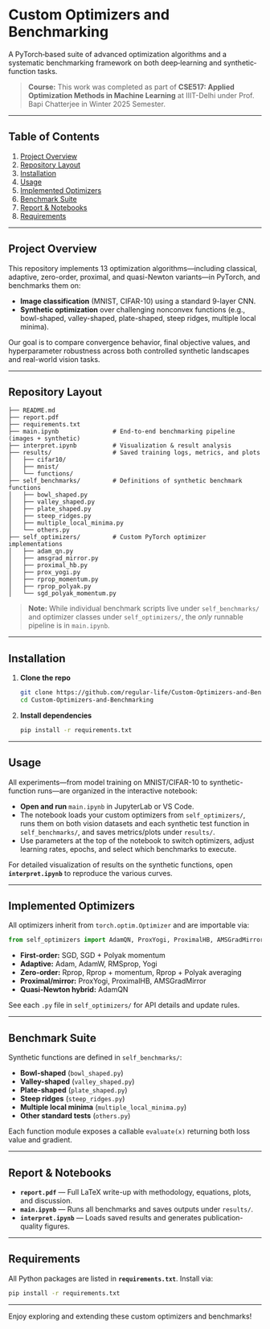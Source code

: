 # Custom Optimizers and Benchmarking

A PyTorch‐based suite of advanced optimization algorithms and a systematic benchmarking framework on both deep‐learning and synthetic‐function tasks.

> **Course:** This work was completed as part of **CSE517: Applied Optimization Methods in Machine Learning** at IIIT-Delhi under Prof. Bapi Chatterjee in Winter 2025 Semester.

---

## Table of Contents

1. [Project Overview](#project-overview)
2. [Repository Layout](#repository-layout)
3. [Installation](#installation)
4. [Usage](#usage)
5. [Implemented Optimizers](#implemented-optimizers)
6. [Benchmark Suite](#benchmark-suite)
7. [Report & Notebooks](#report--notebooks)
8. [Requirements](#requirements)

---

## Project Overview

This repository implements 13 optimization algorithms—including classical, adaptive, zero-order, proximal, and quasi-Newton variants—in PyTorch, and benchmarks them on:

* **Image classification** (MNIST, CIFAR-10) using a standard 9-layer CNN.
* **Synthetic optimization** over challenging nonconvex functions (e.g., bowl-shaped, valley-shaped, plate-shaped, steep ridges, multiple local minima).

Our goal is to compare convergence behavior, final objective values, and hyperparameter robustness across both controlled synthetic landscapes and real-world vision tasks.

---

## Repository Layout

```
├── README.md
├── report.pdf
├── requirements.txt
├── main.ipynb               # End-to-end benchmarking pipeline (images + synthetic)
├── interpret.ipynb          # Visualization & result analysis
├── results/                 # Saved training logs, metrics, and plots
│   ├── cifar10/
│   ├── mnist/
│   └── functions/
├── self_benchmarks/         # Definitions of synthetic benchmark functions
│   ├── bowl_shaped.py
│   ├── valley_shaped.py
│   ├── plate_shaped.py
│   ├── steep_ridges.py
│   ├── multiple_local_minima.py
│   └── others.py
├── self_optimizers/         # Custom PyTorch optimizer implementations
│   ├── adam_qn.py
│   ├── amsgrad_mirror.py
│   ├── proximal_hb.py
│   ├── prox_yogi.py
│   ├── rprop_momentum.py
│   ├── rprop_polyak.py
│   └── sgd_polyak_momentum.py
```

> **Note:** While individual benchmark scripts live under `self_benchmarks/` and optimizer classes under `self_optimizers/`, the *only* runnable pipeline is in `main.ipynb`.

---

## Installation

1. **Clone the repo**

   ```bash
   git clone https://github.com/regular-life/Custom-Optimizers-and-Benchmarking.git
   cd Custom-Optimizers-and-Benchmarking
   ```

2. **Install dependencies**

   ```bash
   pip install -r requirements.txt
   ```

---

## Usage

All experiments—from model training on MNIST/CIFAR-10 to synthetic-function runs—are organized in the interactive notebook:

* **Open and run** `main.ipynb` in JupyterLab or VS Code.
* The notebook loads your custom optimizers from `self_optimizers/`, runs them on both vision datasets and each synthetic test function in `self_benchmarks/`, and saves metrics/plots under `results/`.
* Use parameters at the top of the notebook to switch optimizers, adjust learning rates, epochs, and select which benchmarks to execute.

For detailed visualization of results on the synthetic functions, open **`interpret.ipynb`** to reproduce the various curves.

---

## Implemented Optimizers

All optimizers inherit from `torch.optim.Optimizer` and are importable via:

```python
from self_optimizers import AdamQN, ProxYogi, ProximalHB, AMSGradMirror, RPropMomentum, RPropPolyak, SGDPolyakMomentum
```

* **First-order:** SGD, SGD + Polyak momentum
* **Adaptive:** Adam, AdamW, RMSprop, Yogi
* **Zero-order:** Rprop, Rprop + momentum, Rprop + Polyak averaging
* **Proximal/mirror:** ProxYogi, ProximalHB, AMSGradMirror
* **Quasi-Newton hybrid:** AdamQN

See each `.py` file in `self_optimizers/` for API details and update rules.

---

## Benchmark Suite

Synthetic functions are defined in `self_benchmarks/`:

* **Bowl-shaped** (`bowl_shaped.py`)
* **Valley-shaped** (`valley_shaped.py`)
* **Plate-shaped** (`plate_shaped.py`)
* **Steep ridges** (`steep_ridges.py`)
* **Multiple local minima** (`multiple_local_minima.py`)
* **Other standard tests** (`others.py`)

Each function module exposes a callable `evaluate(x)` returning both loss value and gradient.

---

## Report & Notebooks

* **`report.pdf`** — Full LaTeX write-up with methodology, equations, plots, and discussion.
* **`main.ipynb`** — Runs all benchmarks and saves outputs under `results/`.
* **`interpret.ipynb`** — Loads saved results and generates publication-quality figures.

---

## Requirements

All Python packages are listed in **`requirements.txt`**. Install via:

```bash
pip install -r requirements.txt
```

---

Enjoy exploring and extending these custom optimizers and benchmarks!
